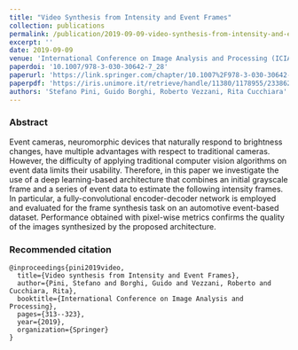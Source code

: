 ```yaml
---
title: "Video Synthesis from Intensity and Event Frames"
collection: publications
permalink: /publication/2019-09-09-video-synthesis-from-intensity-and-event-frames
excerpt: ''
date: 2019-09-09
venue: 'International Conference on Image Analysis and Processing (ICIAP)'
paperdoi: '10.1007/978-3-030-30642-7_28'
paperurl: 'https://link.springer.com/chapter/10.1007%2F978-3-030-30642-7_28'
paperpdf: 'https://iris.unimore.it/retrieve/handle/11380/1178955/233862/ICIAP19_Event_Cameras.pdf'
authors: 'Stefano Pini, Guido Borghi, Roberto Vezzani, Rita Cucchiara'
---
```

### Abstract
Event cameras, neuromorphic devices that naturally respond to brightness changes, have multiple advantages with respect 
to traditional cameras. However, the difficulty of applying traditional computer vision algorithms on event data limits 
their usability. Therefore, in this paper we investigate the use of a deep learning-based architecture that combines an 
initial grayscale frame and a series of event data to estimate the following intensity frames. In particular, a 
fully-convolutional encoder-decoder network is employed and evaluated for the frame synthesis task on an automotive 
event-based dataset. Performance obtained with pixel-wise metrics confirms the quality of the images synthesized by 
the proposed architecture. 

### Recommended citation
```
@inproceedings{pini2019video,
  title={Video synthesis from Intensity and Event Frames},
  author={Pini, Stefano and Borghi, Guido and Vezzani, Roberto and Cucchiara, Rita},
  booktitle={International Conference on Image Analysis and Processing},
  pages={313--323},
  year={2019},
  organization={Springer}
}
```
